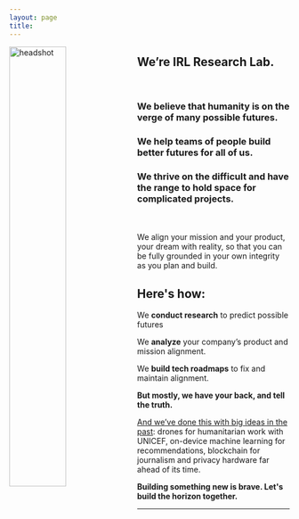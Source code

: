 ```yaml
---
layout: page
title:
---
```

<img src="/assets/headshot2.jpg" alt="headshot" align="left" style="width:45%">

## We’re IRL Research Lab.

<br>

### We believe that humanity is on the verge of many possible futures.

### We help teams of people build better futures for all of us.

### We thrive on the difficult and have the range to hold space for complicated projects. 
<br>
<br>
We align your mission and your product, your dream with reality, so that you can be fully grounded in your own integrity as you plan and build. 

## **Here's how:**

We **conduct research** to predict possible futures

We **analyze** your company’s product and mission alignment.

We **build tech roadmaps** to fix and maintain alignment.

**But mostly, we have your back, and tell the truth.**

[And we’ve done this with big ideas in the past](/services): drones for humanitarian work with UNICEF, on-device machine learning for recommendations, blockchain for journalism and privacy hardware far ahead of its time. 

**Building something new is brave. Let's build the horizon together.**

***